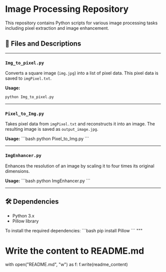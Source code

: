 # Image Processing Repository

This repository contains Python scripts for various image processing tasks including pixel extraction and image enhancement.

## 📄 Files and Descriptions

---

### `Img_to_pixel.py`

Converts a square image (`img.jpg`) into a list of pixel data. This pixel data is saved to `imgPixel.txt`.

**Usage:** 
```bash
python Img_to_pixel.py
```

---

### `Pixel_to_Img.py`

Takes pixel data from `imgPixel.txt` and reconstructs it into an image. The resulting image is saved as `output_image.jpg`.

**Usage:** 
\```bash
python Pixel_to_Img.py
\```

---

### `ImgEnhancer.py`

Enhances the resolution of an image by scaling it to four times its original dimensions.

**Usage:** 
\```bash
python ImgEnhancer.py
\```

---

## 🛠 Dependencies

* Python 3.x
* Pillow library

To install the required dependencies:
\```bash
pip install Pillow
\```
"""

# Write the content to README.md
with open("README.md", "w") as f:
    f.write(readme_content)
